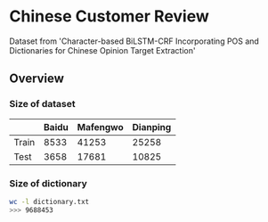 # Chinese Customer Review
Dataset from 'Character-based BiLSTM-CRF Incorporating POS and Dictionaries for Chinese Opinion Target Extraction'

## Overview

### Size of dataset

|   | Baidu | Mafengwo | Dianping |
| --- | --- | --- | --- |
| Train | 8533 | 41253 | 25258 |
| Test | 3658 | 17681 | 10825 |

### Size of dictionary

```bash
wc -l dictionary.txt
>>> 9688453
```